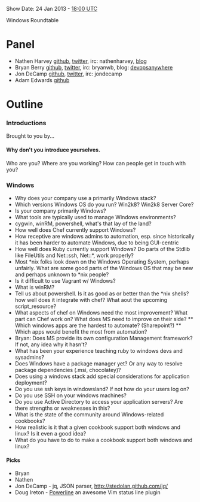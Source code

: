 Show Date:  24 Jan 2013 - [18:00 UTC](http://www.timeanddate.com/worldclock/fixedtime.html?msg=Food+Fight+Show+-+Windows+Roundtable&iso=20130124T13&p1=1928)


Windows Roundtable

Panel
=====
* Nathen Harvey [github](http://github.com/nathenharvey), [twitter](http://twitter.com/nathenharvey), irc: nathenharvey, [blog](http://nathenharvey.com)
* Bryan Berry [github](http://github.com/bryanwb), [twitter](http://twitter.com/bryanwb), irc: bryanwb, blog: [devopsanywhere](http://devopsanywhere.blogspot.com)
* Jon DeCamp [github](http://github.com/jondecamp), [twitter](http://twitter.com/jondecamp), irc: jondecamp
* Adam Edwards [github](http://github.com/adamedx)

Outline
=======

### Introductions

Brought to you by...

#### Why don't you introduce yourselves.


Who are you?  Where are you working?  How can people get in touch with you?

### Windows

* Why does your company use a primarily Windows stack?
* Which versions Windows OS do you run? Win2k8? Win2k8 Server Core?
* Is your company primarily Windows? 
* What tools are typically used to manage Windows environments?
* cygwin, winRM, powershell, what's that lay of the land?
* How well does Chef currently support Windows?
* How receptive are windows admins to automation, esp. since
historically it has been harder to automate Windows, due to being GUI-centric
* How well does Ruby currently support Windows? Do parts of the Stdlib
 like FileUtils and Net::ssh, Net::*, work properly?
* Most *nix folks look down on the Windows Operating
System, perhaps unfairly. What are some good parts of the Windows OS that may
be new and perhaps unknown to *nix people?
* Is it difficult to use Vagrant w/ Windows?
* What is winRM?
* Tell us about powershell. Is it as good as or better than the *nix
shells? how well does it integrate with chef? What aout the upcoming
script_resource?
* What aspects of chef on Windows need the most improvement? What part
can Chef work on? What does MS need to improve on their side?
** Which windows apps are the hardest to automate? (Sharepoint?)
** Which apps would benefit the most from automation?
* Bryan: Does MS provide its own configuration Management framework? If not, any idea why it hasn't?
* What has been your experience teaching ruby to windows devs and sysadmins?
* Does Windows have a package manager yet? Or any way to resolve
package dependencies (.msi, chocolatey)?
* Does using a windows stack add special considerations for
application deployment?
* Do you use ssh keys in windowsland? If not how do your users log on?
* Do you use SSH on your windows machines?
* Do you use Active Directory to access your application servers? Are there strengths or weaknesses in this?
* What is the state of the community around Windows-related cookbooks?
* How realistic is it that a given cookbook support both windows and linux? Is it even a good idea?
* What do you have to do to make a cookbook support both windows and linux?


#### Picks

* Bryan
* Nathen
* Jon DeCamp - jq, JSON parser, http://stedolan.github.com/jq/
* Doug Ireton - [Powerline](https://github.com/Lokaltog/powerline) an awesome Vim status line plugin

  
